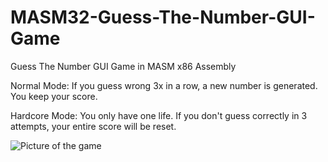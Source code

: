 # MASM32-Guess-The-Number-GUI-Game
Guess The Number GUI Game in MASM x86 Assembly

Normal Mode: If you guess wrong 3x in a row, a new number is generated. You keep your score.

Hardcore Mode: You only have one life. If you don't guess correctly in 3 attempts, your entire score will be reset.

![Picture of the game](https://i.imgur.com/Vil84bV.png)
